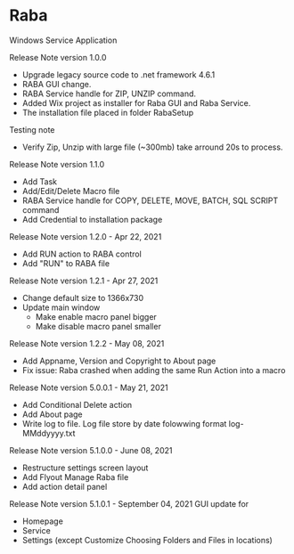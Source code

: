 # Raba
Windows Service Application

Release Note version 1.0.0
- Upgrade legacy source code to .net framework 4.6.1
- RABA GUI change.
- RABA Service handle for ZIP, UNZIP command.
- Added Wix project as installer for Raba GUI and Raba Service.
- The installation file placed in folder RabaSetup

Testing note
- Verify Zip, Unzip with large file (~300mb) take arround 20s to process.

Release Note version 1.1.0
- Add Task
- Add/Edit/Delete Macro file
- RABA Service handle for COPY, DELETE, MOVE, BATCH, SQL SCRIPT command
- Add Credential to installation package

Release Note version 1.2.0 - Apr 22, 2021
- Add RUN action to RABA control
- Add "RUN" to RABA file

Release Note version 1.2.1 - Apr 27, 2021
- Change default size to 1366x730
- Update main window
	+ Make enable macro panel bigger
	+ Make disable macro panel smaller

Release Note version 1.2.2 - May 08, 2021
- Add Appname, Version and Copyright to About page
- Fix issue: Raba crashed when adding the same Run Action into a macro

Release Note version 5.0.0.1 - May 21, 2021
- Add Conditional Delete action
- Add About page
- Write log to file. Log file store by date folowwing format log-MMddyyyy.txt

Release Note version 5.1.0.0 - June 08, 2021
- Restructure settings screen layout
- Add Flyout Manage Raba file
- Add action detail panel

Release Note version 5.1.0.1 - September 04, 2021
GUI update for 
- Homepage
- Service
- Settings (except Customize Choosing Folders and Files in locations)

